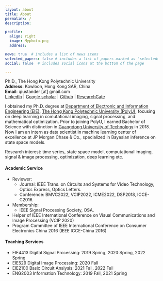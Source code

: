 ```yaml
---
layout: about
title: About
permalink: /
description: 

profile:
  align: right
  image: Myphoto.png
  address: 

news: true  # includes a list of news items
selected_papers: false # includes a list of papers marked as "selected={true}"
social: false  # includes social icons at the bottom of the page

---
```


Ph.D., The Hong Kong Polytechnic University<br>
**Address**: Kowloon, Hong Kong SAR, China<br>
**Email**: qiustander [at] gmail.com<br>
[LinkedIn](https://www.linkedin.com/in/qiuliang-ye-440b85127/) | [Google scholar](https://scholar.google.com/citations?user=DnMHi80AAAAJ&hl=en&oi=ao) |  [Github](https://github.com/Qiustander) | [ResearchGate](https://www.researchgate.net/profile/Qiuliang-Ye) 

I obtained my Ph.D. degree at [Department of Electronic and Information Engineering (EIE)](https://www.polyu.edu.hk/eie/), [The Hong Kong Polytechnic University (PolyU)](https://www.polyu.edu.hk/), focusing on deep learning in comutational imaging, signal processing, and mathematical optimization.  Prior to joining PolyU, I earned Bachelor of Science with distinction in [Guangdong University of Technology](https://english.gdut.edu.cn/) in 2018. Now I am an intern as data scientist in machine learning center of excellence at JP Morgan Chase & Co., specialized in Bayesian inference on state space models.

Research interest: time series, state space model, computational imaging, signal & image processing, optimization, deep learning etc.

#### Academic Service

- Reviewer: 
	- Journal: IEEE Trans. on Circuits and Systems for Video Technology, Optics Express, Optics Letters.
	- Conference: BMVC2022, VCIP2022, ICME2022, DSP2018, ICCE-C2016.
- Membership: 
  - IEEE Signal Processing Society, OSA.
- Helper of IEEE International Conference on Visual Communications and Image Processing (VCIP 2020)
- Program Committee of IEEE International Conference on Consumer Electronics China 2016 (IEEE ICCE-China 2016)

#### Teaching Services

- EIE4413 Digital Signal Processing: 2019 Spring, 2020 Spring, 2022 Spring
- EIE529 Digital Image Processing: 2020 Fall
- EIE2100 Basic Circuit Analysis: 2021 Fall, 2022 Fall
- ENG2003 Information Technology: 2019 Fall, 2021 Spring

